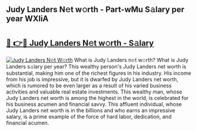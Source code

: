 ## Judy Landers N𝚎t w𝚘rth - Part-wMu S𝚊lary per year WXliA

# <h2><a href="http://gc2c32a.nevu.top/?p=Judy+Landers">🔗 👉🔴 Judy Landers N𝚎t w𝚘rth - S𝚊lary</a></h2>

[![Judy Landers N𝚎t W𝚘rth](https://i.imgur.com/Oavwk0R.jpeg)](http://gc2c32a.nevu.top/?p=Judy+Landers)
What is Judy Landers n𝚎t w𝚘rth? What is Judy Landers s𝚊lary per year?
This wealthy person's Judy Landers net worth is substantial, making him one of the richest figures in his industry. His income from his job is impressive, but it is dwarfed by Judy Landers net worth, which is rumored to be even larger as a result of his varied business activities and valuable real estate investments. This wealthy man, whose Judy Landers net worth is among the highest in the world, is celebrated for his business acumen and financial savvy. This affluent individual, whose Judy Landers net worth is in the billions and who earns an impressive salary, is a prime example of the force of hard labor, dedication, and financial acumen.
